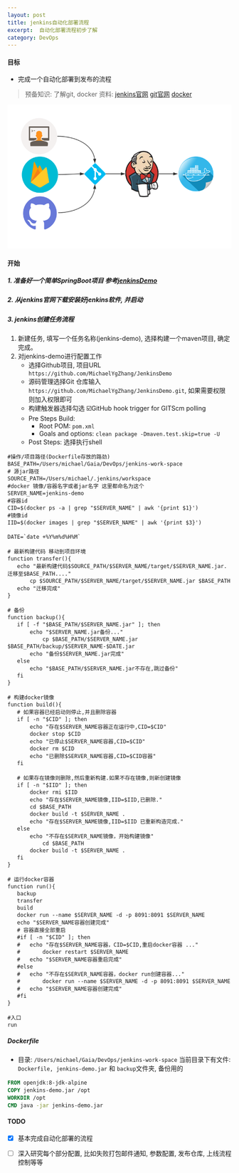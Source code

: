 ```yaml
---
layout: post
title: jenkins自动化部署流程
excerpt:  自动化部署流程初步了解
category: DevOps
---
```


#### 目标
- 完成一个自动化部署到发布的流程
> 预备知识: 了解git, docker 资料: [jenkins官网](https://jenkins.io/zh/) [git官网](https://git-scm.com/) [docker](https://www.docker.com/)


![jenkins-devops](https://github.com/MichaelYgZhang/michaelygzhang.github.io/blob/master/images/jenkins.png?raw=true)

#### 开始
##### 1. 准备好一个简单SpringBoot项目 参考[jenkinsDemo](https://github.com/MichaelYgZhang/JenkinsDemo)
##### 2. 从jenkins官网下载安装好jenkins软件, 并启动
##### 3. jenkins创建任务流程
1. 新建任务, 填写一个任务名称(jenkins-demo), 选择构建一个maven项目, 确定完成。
2. 对jenkins-demo进行配置工作
    - 选择Github项目, 项目URL `https://github.com/MichaelYgZhang/JenkinsDemo`
    - 源码管理选择Git 仓库输入  `https://github.com/MichaelYgZhang/JenkinsDemo.git`, 如果需要权限则加入权限即可
    - 构建触发器选择勾选 ☑️GitHub hook trigger for GITScm polling
    - Pre Steps Build: 
        - Root POM: `pom.xml`
        - Goals and options: `clean package -Dmaven.test.skip=true -U`
    - Post Steps: 选择执行shell


 ```shell
#操作/项目路径(Dockerfile存放的路劲)
BASE_PATH=/Users/michael/Gaia/DevOps/jenkins-work-space
# 源jar路径  
SOURCE_PATH=/Users/michael/.jenkins/workspace
#docker 镜像/容器名字或者jar名字 这里都命名为这个
SERVER_NAME=jenkins-demo
#容器id
CID=$(docker ps -a | grep "$SERVER_NAME" | awk '{print $1}')
#镜像id
IID=$(docker images | grep "$SERVER_NAME" | awk '{print $3}')
 
DATE=`date +%Y%m%d%H%M`
 
# 最新构建代码 移动到项目环境
function transfer(){
    echo "最新构建代码$SOURCE_PATH/$SERVER_NAME/target/$SERVER_NAME.jar.迁移至$BASE_PATH...."
        cp $SOURCE_PATH/$SERVER_NAME/target/$SERVER_NAME.jar $BASE_PATH 
    echo "迁移完成"
}
 
# 备份
function backup(){
	if [ -f "$BASE_PATH/$SERVER_NAME.jar" ]; then
    	echo "$SERVER_NAME.jar备份..."
        	cp $BASE_PATH/$SERVER_NAME.jar $BASE_PATH/backup/$SERVER_NAME-$DATE.jar
        echo "备份$SERVER_NAME.jar完成"
    else
    	echo "$BASE_PATH/$SERVER_NAME.jar不存在,跳过备份"
    fi
}
 
# 构建docker镜像
function build(){
	# 如果容器已经启动则停止,并且删除容器
	if [ -n "$CID" ]; then
    	echo "存在$SERVER_NAME容器正在运行中,CID=$CID"
        docker stop $CID
        echo "已停止$SERVER_NAME容器,CID=$CID"
        docker rm $CID
        echo "已删除$SERVER_NAME容器,CID=$CID容器"
    fi
    
    # 如果存在镜像则删除,然后重新构建.如果不存在镜像,则新创建镜像
	if [ -n "$IID" ]; then
    	docker rmi $IID
        echo "存在$SERVER_NAME镜像,IID=$IID,已删除."
        cd $BASE_PATH
        docker build -t $SERVER_NAME .
		echo "存在$SERVER_NAME镜像,IID=$IID 已重新构造完成."
	else
		echo "不存在$SERVER_NAME镜像，开始构建镜像"
			cd $BASE_PATH
		docker build -t $SERVER_NAME .
	fi
}
 
# 运行docker容器
function run(){
	backup
	transfer
	build
    docker run --name $SERVER_NAME -d -p 8091:8091 $SERVER_NAME
    echo "$SERVER_NAME容器创建完成"
    # 容器直接全部重启
	#if [ -n "$CID" ]; then
	#	echo "存在$SERVER_NAME容器，CID=$CID,重启docker容器 ..."
	#		docker restart $SERVER_NAME 
	#	echo "$SERVER_NAME容器重启完成"
	#else
	#	echo "不存在$SERVER_NAME容器，docker run创建容器..."
	#		docker run --name $SERVER_NAME -d -p 8091:8091 $SERVER_NAME
	#	echo "$SERVER_NAME容器创建完成"
	#fi
}
 
#入口
run
```

##### Dockerfile
- 目录: `/Users/michael/Gaia/DevOps/jenkins-work-space` 当前目录下有文件: `Dockerfile, jenkins-demo.jar` 和 `backup`文件夹, 备份用的

```dockerfile
FROM openjdk:8-jdk-alpine
COPY jenkins-demo.jar /opt
WORKDIR /opt
CMD java -jar jenkins-demo.jar
```

#### TODO
- [x] 基本完成自动化部署的流程
- [ ] 深入研究每个部分配置, 比如失败打包邮件通知, 参数配置, 发布仓库, 上线流程控制等等


